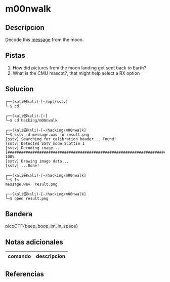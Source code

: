 
# m00nwalk

## Descripcion

Decode this [message](https://jupiter.challenges.picoctf.org/static/fc1edf07742e98a480c6aff7d2546107/message.wav) from the moon.

## Pistas
1. How did pictures from the moon landing get sent back to Earth?
2. What is the CMU mascot?, that might help select a RX option

## Solucion

```bash()
┌──(kali㉿kali)-[~/opt/sstv]
└─$ cd     
                                                                                                                   
┌──(kali㉿kali)-[~]
└─$ cd hacking/m00nwalk 
                                                                                                                   
┌──(kali㉿kali)-[~/hacking/m00nwalk]
└─$ sstv -d message.wav -o result.png
[sstv] Searching for calibration header... Found!    
[sstv] Detected SSTV mode Scottie 1
[sstv] Decoding image...   [#################################################################################] 100%
[sstv] Drawing image data...
[sstv] ...Done!
                                                                                                                   
┌──(kali㉿kali)-[~/hacking/m00nwalk]
└─$ ls    
message.wav  result.png
                                                                                                                   
┌──(kali㉿kali)-[~/hacking/m00nwalk]
└─$ open result.png 

```

## Bandera

picoCTF{beep_boop_im_in_space}

## Notas adicionales

| comando | descripcion |
| --- | --- |


## Referencias
